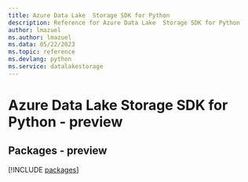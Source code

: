 ```yaml
---
title: Azure Data Lake  Storage SDK for Python
description: Reference for Azure Data Lake  Storage SDK for Python
author: lmazuel
ms.author: lmazuel
ms.data: 05/22/2023
ms.topic: reference
ms.devlang: python
ms.service: datalakestorage
---
```

# Azure Data Lake  Storage SDK for Python - preview
## Packages - preview
[!INCLUDE [packages](data-lake--storage-index.md)]